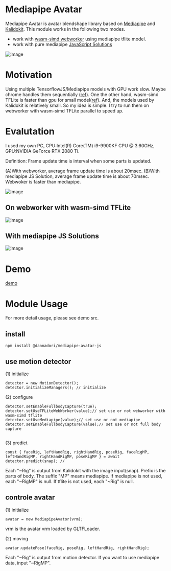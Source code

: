 # Mediapipe Avatar

Mediapipe Avatar is avatar blendshape library based on [Mediapipe](https://google.github.io/mediapipe/) and [Kalidokit](https://github.com/yeemachine/kalidokit). This module works in the following two modes.

-   work with [wasm-simd webworker](https://github.com/w-okada/image-analyze-workers) using mediapipe tflite model.
-   work with pure mediapipe [JavaScript Solutions](https://google.github.io/mediapipe/getting_started/javascript)

![image](https://user-images.githubusercontent.com/48346627/167111544-50aae766-cb65-49e9-b453-6ad4b7623094.png)

# Motivation

Using multiple TensorflowJS/Mediapipe models with GPU work slow. Maybe chrome handles them sequentially ([ref](https://github.com/google/mediapipe/issues/2506#issuecomment-940399479)). One the other hand, wasm-simd TFLite is faster than gpu for small model([ref](https://blog.tensorflow.org/2020/09/supercharging-tensorflowjs-webassembly.html)). And, the models used by Kalidokit is relatively small. So my idea is simple. I try to run them on webworker with wasm-simd TFLite parallel to speed up.

# Evalutation

I used my own PC, CPU:Intel(R) Core(TM) i9-9900KF CPU @ 3.60GHz, GPU:NVIDIA GeForce RTX 2080 Ti.

Definition: Frame update time is interval when some parts is updated.

(A)With webworker, average frame update time is about 20msec. (B)With mediapipe JS Solution, average frame update time is about 70msec. Webwoker is faster than mediapipe.

![image](https://user-images.githubusercontent.com/48346627/167121395-c286757e-9c25-4216-8872-5f5b3b182a2f.png)

## On webworker with wasm-simd TFLite

![image](https://user-images.githubusercontent.com/48346627/167111544-50aae766-cb65-49e9-b453-6ad4b7623094.png)

## With mediapipe JS Solutions

![image](https://user-images.githubusercontent.com/48346627/167121158-94714dbf-f8e3-4f40-ac57-9c9a55d989dc.png)

# Demo

[demo](https://flect-lab-web.s3-us-west-2.amazonaws.com/P03_wokers/mediapipe-avatar-js-demo/index.html)

# Module Usage

For more detail usage, please see demo src.

## install

```
npm install @dannadori/mediapipe-avatar-js
```

## use motion detector

(1) initialize

```
detector = new MotionDetector();
detector.initializeManagers(); // initialize
```

(2) configure

```
detector.setEnableFullbodyCapture(true);
detector.setUseTFLiteWebWorker(value);// set use or not webworker with wasm-simd tflite
detector.setUseMediapipe(value);// set use or not mediapipe
detector.setEnableFullbodyCapture(value);// set use or not full body capture


```

(3) predict

```
const { faceRig, leftHandRig, rightHandRig, poseRig, faceRigMP, leftHandRigMP, rightHandRigMP, poseRigMP } = await detector.predict(snap); //
```

Each "~Rig" is output from Kalidokit with the image input(snap). Prefix is the parts of body. The suffix "MP" means mediapipe. If mediapipe is not used, each "~RigMP" is null. If tflite is not used, each "~Rig" is null.

## controle avatar

(1) initialize

```
avatar = new MediapipeAvator(vrm);
```

vrm is the avatar vrm loaded by GLTFLoader.

(2) moving

```
avatar.updatePose(faceRig, poseRig, leftHandRig, rightHandRig);
```

Each "~Rig" is output from motion detector. If you want to use mediapipe data, input "~RigMP".
